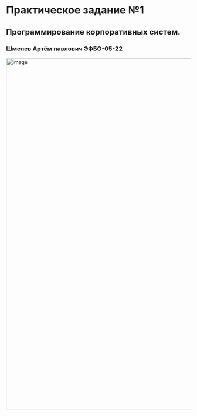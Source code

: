 # Практическое задание №1

## Программирование корпоративных систем.

### Шмелев Артём павлович ЭФБО-05-22

<img width="959" alt="image" src="https://github.com/user-attachments/assets/2792d896-4818-43c1-a73f-ddb72dff6531">

